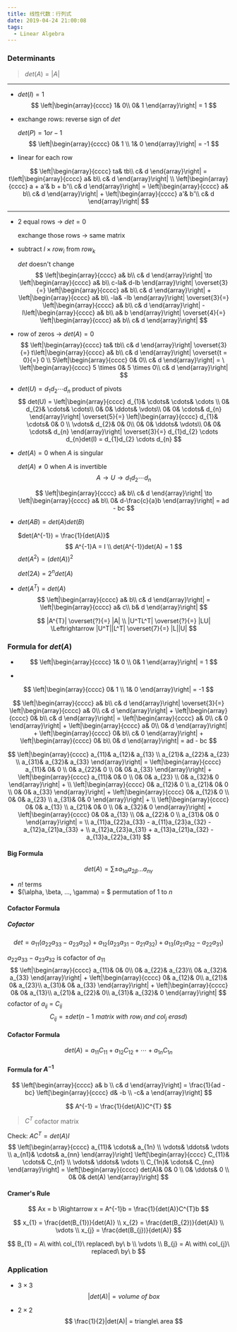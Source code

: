 ```yaml
---
title: 线性代数：行列式
date: 2019-04-24 21:00:08
tags:
  - Linear Algebra
---
```


### Determinants

> $det(A) = |A|$

---

- $det(I) = 1$
  $$
  \left|\begin{array}{cccc}
  1& 0\\
  0& 1
  \end{array}\right| = 1
  $$
  
- exchange rows: reverse sign of  $det$

  $det(P) = 1 or -1$
  $$
  \left|\begin{array}{cccc}
  0& 1 \\
  1& 0
  \end{array}\right| = -1
  $$

- linear for each row

$$
\left|\begin{array}{cccc}
ta& tb\\
c& d
\end{array}\right| = 
t\left|\begin{array}{cccc}
a& b\\
c& d
\end{array}\right| \\
\left|\begin{array}{cccc}
a + a'& b + b'\\
c& d
\end{array}\right| = 
\left|\begin{array}{cccc}
a& b\\
c& d
\end{array}\right| +
\left|\begin{array}{cccc}
a'& b'\\
c& d
\end{array}\right|
$$

---

<!--more-->

- $2$ equal rows $\to$ $det = 0$

  exchange those rows $\to$ same matrix

- subtract $l \times row_{i}$ from $row_{k}$

  $det$ doesn't change
  $$
  \left|\begin{array}{cccc}
  a& b\\
  c& d
  \end{array}\right| \to
  \left|\begin{array}{cccc}
  a& b\\
  c-la& d-lb
  \end{array}\right| \overset{3}{=} \left|\begin{array}{cccc}
  a& b\\
  c& d
  \end{array}\right| + \left|\begin{array}{cccc}
  a& b\\
  -la& -lb
  \end{array}\right| \overset{3}{=} \left|\begin{array}{cccc}
  a& b\\
  c& d
  \end{array}\right| - l\left|\begin{array}{cccc}
  a& b\\
  a& b
  \end{array}\right| \overset{4}{=} \left|\begin{array}{cccc}
  a& b\\
  c& d
  \end{array}\right|
  $$

- row of zeros $\to$ $det(A) = 0$
  $$
  \left|\begin{array}{cccc}
  ta& tb\\
  c& d
  \end{array}\right| \overset{3}{=}
  t\left|\begin{array}{cccc}
  a& b\\
  c& d
  \end{array}\right| \overset{t = 0}{=} 0 \\
  5\left|\begin{array}{cccc}
  0& 0\\
  c& d
  \end{array}\right| = \
  \left|\begin{array}{cccc}
  5 \times 0& 5 \times 0\\
  c& d
  \end{array}\right|
  $$

- $det(U) = d_{1}d_{2} \cdots d_{n}$ product of pivots
  $$
  det(U) = 
  \left|\begin{array}{cccc}
  d_{1}& \cdots& \cdots& \cdots \\
  0& d_{2}& \cdots& \cdots\\
  0& 0& \ddots& \vdots\\
  0& 0& \cdots& d_{n}
  \end{array}\right| \overset{5}{=}
  \left|\begin{array}{cccc}
  d_{1}& \cdots& 0& 0 \\
  \vdots& d_{2}& 0& 0\\
  0& 0& \ddots& \vdots\\
  0& 0& \cdots& d_{n}
  \end{array}\right| \overset{3}{=}
  d_{1}d_{2} \cdots d_{n}det(I) = d_{1}d_{2} \cdots d_{n}
  $$

- $det(A) = 0$ when $A$ is singular

  $det(A) \neq 0$ when $A$ is invertible
  $$
  A \to U \to d_{1}d_{2}\cdots d_{n}
  $$

  $$
  \left|\begin{array}{cccc}
  a& b\\
  c& d
  \end{array}\right| \to
  \left|\begin{array}{cccc}
  a& b\\
  0& d-\frac{c}{a}b
  \end{array}\right| =
  ad - bc
  $$

- $det(AB) = det(A) det(B)$

  $det(A^{-1}) = \frac{1}{det(A)}$
  $$
  A^{-1}A = I \\
  det(A^{-1})det(A) = 1
  $$
  $det(A^{2}) = (det(A))^{2}$

  $det(2A) = 2^{n}det(A)$

- $det(A^{T}) = det(A)$
  $$
  \left|\begin{array}{cccc}
  a& b\\
  c& d
  \end{array}\right| = 
  \left|\begin{array}{cccc}
  a& c\\
  b& d
  \end{array}\right|
  $$

  $$
  |A^{T}| \overset{?}{=} |A| \\
  |U^TL^T| \overset{?}{=} |LU| \Leftrightarrow |U^T||L^T| \overset{7}{=} |L||U|
  $$

### Formula for $det(A)$

- $$
  \left|\begin{array}{cccc}
  1& 0 \\
  0& 1
  \end{array}\right| = 1
  $$

- 

$$
\left|\begin{array}{cccc}
0& 1 \\
1& 0
\end{array}\right| = -1
$$

$$
\left|\begin{array}{cccc}
a& b\\
c& d
\end{array}\right| \overset{3}{=} 
\left|\begin{array}{cccc}
a& 0\\
c& d
\end{array}\right| + 
\left|\begin{array}{cccc}
0& b\\
c& d
\end{array}\right| = 
\left|\begin{array}{cccc}
a& 0\\
c& 0
\end{array}\right| + 
\left|\begin{array}{cccc}
a& 0\\
0& d
\end{array}\right| + 
\left|\begin{array}{cccc}
0& b\\
c& 0
\end{array}\right| + 
\left|\begin{array}{cccc}
0& b\\
0& d
\end{array}\right| = ad - bc
$$

$$
\left|\begin{array}{cccc}
a_{11}& a_{12}& a_{13} \\
a_{21}& a_{22}& a_{23} \\
a_{31}& a_{32}& a_{33}
\end{array}\right| = 
\left|\begin{array}{cccc}
a_{11}& 0& 0 \\
0& a_{22}& 0 \\
0& 0& a_{33}
\end{array}\right| + 
\left|\begin{array}{cccc}
a_{11}& 0& 0 \\
0& 0& a_{23} \\
0& a_{32}& 0
\end{array}\right| + \\
\left|\begin{array}{cccc}
0& a_{12}& 0 \\
a_{21}& 0& 0 \\
0& 0& a_{33}
\end{array}\right| + 
\left|\begin{array}{cccc}
0& a_{12}& 0 \\
0& 0& a_{23} \\
a_{31}& 0& 0
\end{array}\right| + \\
\left|\begin{array}{cccc}
0& 0& a_{13} \\
a_{21}& 0& 0 \\
0& a_{32}& 0
\end{array}\right| + 
\left|\begin{array}{cccc}
0& 0& a_{13} \\
0& a_{22}& 0 \\
a_{31}& 0& 0
\end{array}\right| = \\
a_{11}a_{22}a_{33} - a_{11}a_{23}a_{32} - a_{12}a_{21}a_{33} + \\
a_{12}a_{23}a_{31} + a_{13}a_{21}a_{32} - a_{13}a_{22}a_{31}
$$

#### Big Formula

$$
det(A) = \sum{\pm a_{1\alpha}a_{2\beta}...a_{n\gamma}}
$$

- $n!$ terms
- $(\alpha, \beta, ..., \gamma) = $ permutation of $1$ to $n$

#### Cofactor Formula

##### Cofactor

$$
det = a_{11}(a_{22}a_{33} - a_{23}a_{32}) + a_{12}(a_{23}a_{31} - a_{21}a_{32}) + a_{13}(a_{21}a_{32} - a_{22}a_{31})
$$

$a_{22}a_{33} - a_{23}a_{32}$ is cofactor of $a_{11}$
$$
\left|\begin{array}{cccc}
a_{11}& 0& 0\\
0& a_{22}& a_{23}\\
0& a_{32}& a_{33}
\end{array}\right| + 
\left|\begin{array}{cccc}
0& a_{12}& 0\\
a_{21}& 0& a_{23}\\
a_{31}& 0& a_{33}
\end{array}\right| +
\left|\begin{array}{cccc}
0& 0& a_{13}\\
a_{21}& a_{22}& 0\\
a_{31}& a_{32}& 0
\end{array}\right|
$$
cofactor of $a_{ij}$ = $C_{ij}$
$$
C_{ij} = \pm det(n-1\ matrix\ with\ row_{i}\ and\ col_{j}\ erasd)
$$

#### Cofactor Formula

$$
det(A) = a_{11}C_{11} + a_{12}C_{12} + \cdots + a_{1n}C_{1n}
$$

#### Formula for $A^{-1}$

$$
\left[\begin{array}{cccc}
a& b \\
c& d
\end{array}\right] = 
\frac{1}{ad - bc}
\left[\begin{array}{cccc}
d& -b \\
-c& a
\end{array}\right]
$$

$$
A^{-1} = \frac{1}{det(A)}C^{T}
$$

>  $C^T$ cofactor matrix

Check: $AC^{T} = det(A)I$
$$
\left[\begin{array}{cccc}
a_{11}& \cdots& a_{1n} \\
\vdots& \ddots& \vdots \\
a_{n1}& \cdots& a_{nn}
\end{array}\right]
\left[\begin{array}{cccc}
C_{11}& \cdots& C_{n1} \\
\vdots& \ddots& \vdots \\
C_{1n}& \cdots& C_{nn}
\end{array}\right] = 
\left[\begin{array}{cccc}
det(A)& 0& 0 \\
0& \ddots& 0 \\
0& 0& det(A)
\end{array}\right]
$$

#### Cramer's Rule

$$
Ax = b \Rightarrow x = A^{-1}b = \frac{1}{det(A)}C^{T}b
$$

$$
x_{1} = \frac{det(B_{1})}{det(A)} \\
x_{2} = \frac{det(B_{2})}{det(A)} \\
\vdots \\
x_{j} = \frac{det(B_{j})}{det(A)}
$$

$$
B_{1} = A\ with\ col_{1}\ replaced\ by\ b \\
\vdots \\
B_{j} = A\ with\ col_{j}\ replaced\ by\ b
$$

### Application

- $3 \times 3$
  $$
  |det(A)| = volume\ of\ box
  $$

- $2 \times 2$
  $$
  \frac{1}{2}|det(A)| = triangle\ area
  $$

